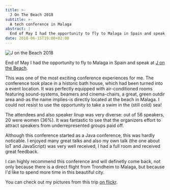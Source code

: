```yaml
---
title: >-
  J On The Beach 2018
subtitle: >-
  A tech conference in Malaga
abstract: |
  End of May I had the opportunity to fly to Malaga in Spain and speak at J on the Beach.
date: 2018-06-15T19:00+02:00
---
```


![J on the Beach 2018](../media/j-on-the-beach-2018.jpg)

End of May I had the opportunity to fly to Malaga in Spain and speak at
[J on the Beach](https://jonthebeach.com/).

This was one of the most exciting conference experiences for me. The conference
took place in a historic bath house, which had been turned into a event
location. It was perfectly equipped with air-conditioned rooms featuring
sound-systems, beamers and cinema-chairs, a great, green outdir area and-as the
name implies-is directly located at the beach in Malaga. I could not resist to
use the opportunity to take a swim in the (still cold) sea!

The attendees and also speaker linup was very diverse: out of 56 speakers, 20
were women (36%). It was fantastic to see that the organizers effort to attract
speakers from underrepresented groups paid off.

Although this conference started as a Java conference, this was hardly
noticable. I enjoyed many great talks and also my own talk (the one about IoT
and JavaScript) was very well received, I had a full room and received great
feedback.

I can highly recommend this conference and will definetly come back, not only
because there is a direct flight from Trondheim to Malaga, but because I'd like
to spend more time in this beautiful city.

You can check out my pictures from this trip
[on flickr](https://www.flickr.com/search/?user_id=58334991%40N00&view_all=1&text=jotb2018).
